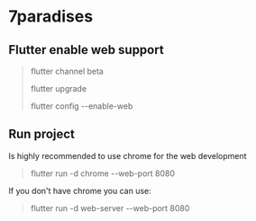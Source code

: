 # 7paradises

## Flutter enable web support
>flutter channel beta
>
>flutter upgrade
>
>flutter config --enable-web

## Run project
Is highly recommended to use chrome for the web development
>flutter run -d chrome --web-port 8080

If you don't have chrome you can use:
>flutter run -d web-server --web-port 8080